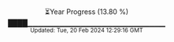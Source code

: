 <p align="center">
⏳Year Progress (13.80 %) <br>
████▁▁▁▁▁▁▁▁▁▁▁▁▁▁▁▁▁▁▁▁▁▁▁▁▁▁ <br>
<sub>Updated: Tue, 20 Feb 2024 12:29:16 GMT</sub>
</p>

